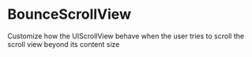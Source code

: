 BounceScrollView
================

Customize how the UIScrollView behave when the user tries to scroll the scroll view beyond its content size   
